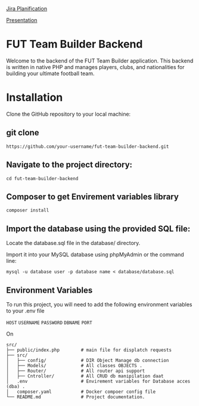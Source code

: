 
[Jira Planification](https://amineyoucode.atlassian.net/jira/software/projects/MNFCBCKND/boards/6?atlOrigin=eyJpIjoiMjYxOGI0Yzk0NmNlNDllOWIxNDM1NGFmZGE0N2JjOGQiLCJwIjoiaiJ9)

[Presentation](https://www.canva.com/design/DAGZ78QDrJU/1QZ--G15UZrSI7urWkmx5Q/edit?utm_content=DAGZ78QDrJU&utm_campaign=designshare&utm_medium=link2&utm_source=sharebutton)

# FUT Team Builder Backend

Welcome to the backend of the FUT Team Builder application. This backend is written in native PHP and manages players, clubs, and nationalities for building your ultimate football team.


# Installation

Clone the GitHub repository to your local machine:

## git clone 
```
https://github.com/your-username/fut-team-builder-backend.git
```

## Navigate to the project directory:
```
cd fut-team-builder-backend
```
## Composer to get Envirement variables library

```
composer install
```

## Import the database using the provided SQL file:

Locate the database.sql file in the database/ directory.

Import it into your MySQL database using phpMyAdmin or the command line:
```
mysql -u database user -p database name < database/database.sql
```


## Environment Variables

To run this project, you will need to add the following environment variables to your .env file

`HOST` `USERNAME` `PASSWORD` `DBNAME` `PORT`

On 

```
src/
├── public/index.php        # main file for displatch requests   
├── src/
│   ├── config/             # DIR Object Manage db connection
│   ├── Models/             # All classes OBJECTS .
│   ├── Router/             # All router api support
│   ├── Cntroller/          # All CRUD db manipilation daat
│   .env                	# Envirement variables for Database acces (dba) .
│   composer.yaml      		# Docker compoer config file
└── README.md               # Project documentation.
```



